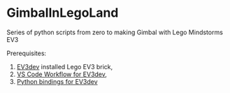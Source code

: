 # GimbalInLegoLand
Series of python scripts from zero to making Gimbal with Lego Mindstorms EV3

Prerequisites: 
1. <a href='http://ev3dev.org/'>EV3dev</a> installed Lego EV3 brick,
2. <a href='https://sites.google.com/site/ev3python/the-vs-code-workflow'>VS Code Workflow for EV3dev</a>,
3. <a href='https://python-ev3dev.readthedocs.io/en/stable/index.html'>Python bindings for EV3dev</a>
